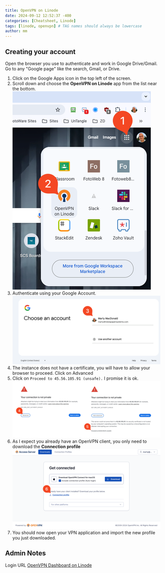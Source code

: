 ```yaml
---
title: OpenVPN on Linode
date: 2024-09-12 12:52:37 -400
categories: [Cheatsheet, Linode]
tags: [linode, openvpn] # TAG names should always be lowercase
author: mm
---
```

## Creating your account

Open the browser you use to authenticate and work in Google Drive/Gmail.
Go to any "Google page" like the search, Gmail, or Drive.
1. Click on the Google Apps icon in the top left of the screen.
2. Scroll down and choose the **OpenVPN on Linode** app from the list near the bottom.  
![Open Google App](/images/openvpn-linode/OpenVPN-Linode1.png)
3. Authenticate using your Google Account.  
![Authenticate](/images/openvpn-linode/OpenVPN-Linode2.png)
4. The instance does not have a certificate, you will have to allow your browser to proceed. Click on Advanced
5. Click on `Proceed to 45.56.105.91 (unsafe).` I promise it is ok.  
![Missing Certificate](/images/openvpn-linode/OpenVPN-Linode3.png)
6. As I expect you already have an OpenVPN client, you only need to download the **Connection profile**
![Download Profile](/images/openvpn-linode/OpenVPN-Linode4.png)
7. You should now open your VPN application and import the new profile you just downloaded.

## Admin Notes
Login URL
[OpenVPN Dashboard on Linode](https://45-56-105-91.ip.linodeusercontent.com:943/admin/status_overview)